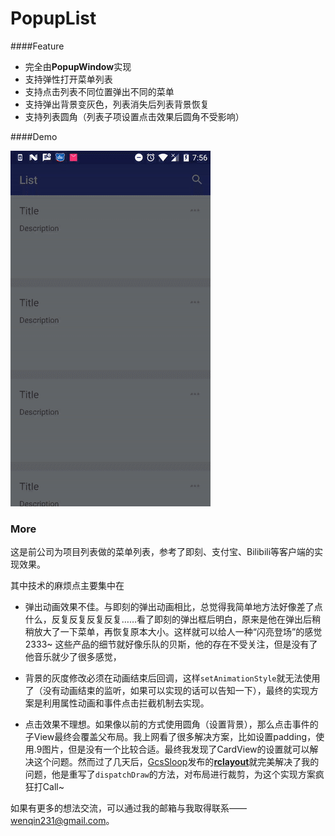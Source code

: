 # PopupList

####Feature

* 完全由**PopupWindow**实现
* 支持弹性打开菜单列表
* 支持点击列表不同位置弹出不同的菜单
* 支持弹出背景变灰色，列表消失后列表背景恢复
* 支持列表圆角（列表子项设置点击效果后圆角不受影响）

####Demo

![](https://github.com/wenqin-231/PopupList/blob/master/art/popup-window.gif?raw=true)

### More

这是前公司为项目列表做的菜单列表，参考了即刻、支付宝、Bilibili等客户端的实现效果。

其中技术的麻烦点主要集中在

* 弹出动画效果不佳。与即刻的弹出动画相比，总觉得我简单地方法好像差了点什么，反复反复反复反复……看了即刻的弹出框后明白，原来是他在弹出后稍稍放大了一下菜单，再恢复原本大小。这样就可以给人一种“闪亮登场”的感觉2333~ 这些产品的细节就好像乐队的贝斯，他的存在不受关注，但是没有了他音乐就少了很多感觉，


* 背景的灰度修改必须在动画结束后回调，这样`setAnimationStyle`就无法使用了（没有动画结束的监听，如果可以实现的话可以告知一下），最终的实现方案是利用属性动画和事件点击拦截机制去实现。
* 点击效果不理想。如果像以前的方式使用圆角（设置背景），那么点击事件的子View最终会覆盖父布局。我上网看了很多解决方案，比如设置padding，使用.9图片，但是没有一个比较合适。最终我发现了CardView的设置就可以解决这个问题。然而过了几天后，[GcsSloop](https://github.com/GcsSloop)发布的[**rclayout**](https://github.com/GcsSloop/rclayout)就完美解决了我的问题，他是重写了`dispatchDraw`的方法，对布局进行裁剪，为这个实现方案疯狂打Call~ 

如果有更多的想法交流，可以通过我的邮箱与我取得联系——wenqin231@gmail.com。